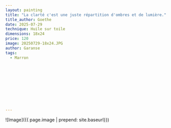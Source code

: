 ```yaml
---
layout: painting
title: "La clarté c'est une juste répartition d'ombres et de lumière." 
title_author: Goethe  
date: 2025-07-29
technique: Huile sur toile
dimensions: 18x24
price: 120
image: 20250729-18x24.JPG
author: Garanse
tags:
  - Marron
 
  
  
  
  
 
 
  
  
  
---
```

![Image]({{ page.image | prepend: site.baseurl}})

